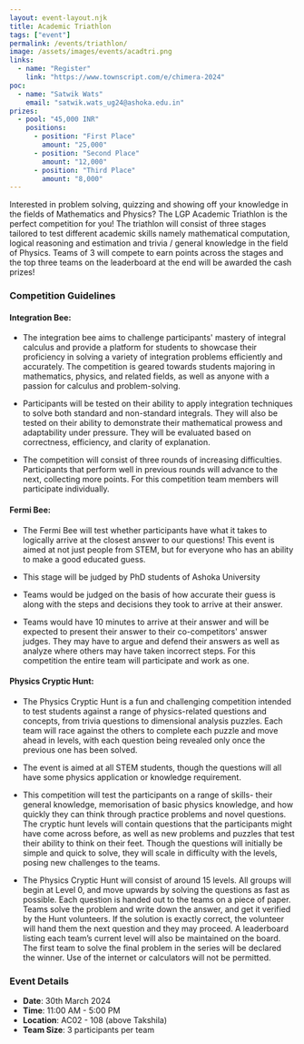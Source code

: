 ```yaml
---
layout: event-layout.njk
title: Academic Triathlon
tags: ["event"]
permalink: /events/triathlon/
image: /assets/images/events/acadtri.png
links:
  - name: "Register"
    link: "https://www.townscript.com/e/chimera-2024"
poc:
  - name: "Satwik Wats"
    email: "satwik.wats_ug24@ashoka.edu.in"
prizes: 
  - pool: "45,000 INR"
    positions:
      - position: "First Place"
        amount: "25,000"
      - position: "Second Place"
        amount: "12,000"
      - position: "Third Place"
        amount: "8,000"
---
```


Interested in problem solving, quizzing and showing off your knowledge in the fields of Mathematics and Physics? The LGP Academic Triathlon is the perfect competition for you! The triathlon will consist of three stages tailored to test different academic skills namely mathematical computation, logical reasoning and estimation and trivia / general knowledge in the field of Physics. Teams of 3 will compete to earn points across the stages and the top three teams on the leaderboard at the end will be awarded the cash prizes!

### Competition Guidelines
#### Integration Bee: 
  - The integration bee aims to challenge participants' mastery of integral calculus and provide a platform for students to showcase their proficiency in solving a variety of integration problems efficiently and accurately. The competition is geared towards students majoring in mathematics, physics, and related fields, as well as anyone with a passion for calculus and problem-solving. 

  - Participants will be tested on their ability to apply integration techniques to solve both standard and non-standard integrals. They will also be tested on their ability to demonstrate their mathematical prowess and adaptability under pressure. They will be evaluated based on correctness, efficiency, and clarity of explanation.

  - The competition will consist of three rounds of increasing difficulties. Participants that perform well in previous rounds will advance to the next, collecting more points. For this competition team members will participate individually.

#### Fermi Bee: 
  - The Fermi Bee will test whether participants have what it takes to logically arrive at the closest answer to our questions! This event is aimed at not just people from STEM, but for everyone who has an ability to make a good educated guess.

  - This stage will be judged by PhD students of Ashoka University

  - Teams would be judged on the basis of how accurate their guess is along with the steps and decisions they took to arrive at their answer.

  - Teams would have 10 minutes to arrive at their answer and will be expected to present their answer to their co-competitors' answer judges. They may have to argue and defend their answers as well as analyze where others may have taken incorrect steps. For this competition the entire team will participate and work as one.

#### Physics Cryptic Hunt: 
  - The Physics Cryptic Hunt is a fun and challenging competition intended to test students against a range of physics-related questions and concepts, from trivia questions to dimensional analysis puzzles. Each team will race against the others to complete each puzzle and move ahead in levels, with each question being revealed only once the previous one has been solved.

  - The event is aimed at all STEM students, though the questions will all have some physics application or knowledge requirement.

  - This competition will test the participants on a range of skills- their general knowledge, memorisation of basic physics knowledge, and how quickly they can think through practice problems and novel questions. The cryptic hunt levels will contain questions that the participants might have come across before, as well as new problems and puzzles that test their ability to think on their feet. Though the questions will initially be simple and quick to solve, they will scale in difficulty with the levels, posing new challenges to the teams.
  
  - The Physics Cryptic Hunt will consist of around 15 levels. All groups will begin at Level 0, and move upwards by solving the questions as fast as possible. Each question is handed out to the teams on a piece of paper. Teams solve the problem and write down the answer, and get it verified by the Hunt volunteers. If the solution is exactly correct, the volunteer will hand them the next question and they may proceed. A leaderboard listing each team’s current level will also be maintained on the board. The first team to solve the final problem in the series will be declared the winner. Use of the internet or calculators will not be permitted. 


### Event Details
- **Date**: 30th March 2024
- **Time**: 11:00 AM - 5:00 PM
- **Location**: AC02 - 108 (above Takshila)
- **Team Size**: 3 participants per team
